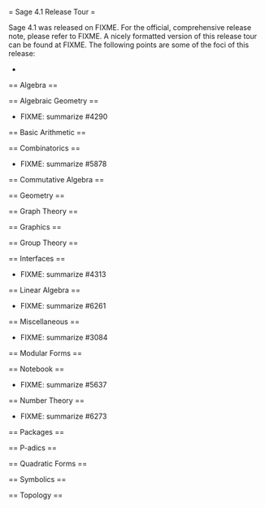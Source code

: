 = Sage 4.1 Release Tour =

Sage 4.1 was released on FIXME. For the official, comprehensive release note, please refer to FIXME. A nicely formatted version of this release tour can be found at FIXME. The following points are some of the foci of this release:

 * 


== Algebra ==


== Algebraic Geometry ==


 * FIXME: summarize #4290


== Basic Arithmetic ==


== Combinatorics ==


 * FIXME: summarize #5878


== Commutative Algebra ==


== Geometry ==


== Graph Theory ==


== Graphics ==


== Group Theory ==


== Interfaces ==


 * FIXME: summarize #4313


== Linear Algebra ==


 * FIXME: summarize #6261


== Miscellaneous ==


 * FIXME: summarize #3084


== Modular Forms ==


== Notebook ==


 * FIXME: summarize #5637


== Number Theory ==


 * FIXME: summarize #6273


== Packages ==


== P-adics ==


== Quadratic Forms ==


== Symbolics ==


== Topology ==
